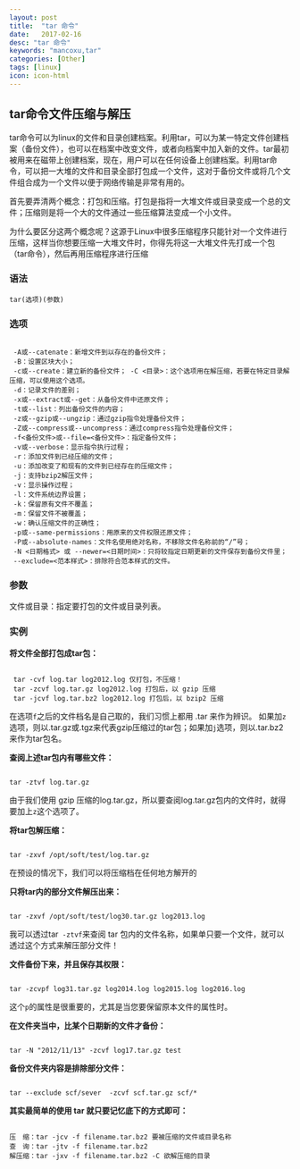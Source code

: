 ```yaml
---
layout: post
title:  "tar 命令"
date:   2017-02-16
desc: "tar 命令"
keywords: "mancoxu,tar"
categories: [Other]
tags: [linux]
icon: icon-html
---
```


## tar命令文件压缩与解压


tar命令可以为linux的文件和目录创建档案。利用tar，可以为某一特定文件创建档案（备份文件），也可以在档案中改变文件，或者向档案中加入新的文件。tar最初被用来在磁带上创建档案，现在，用户可以在任何设备上创建档案。利用tar命令，可以把一大堆的文件和目录全部打包成一个文件，这对于备份文件或将几个文件组合成为一个文件以便于网络传输是非常有用的。


首先要弄清两个概念：打包和压缩。打包是指将一大堆文件或目录变成一个总的文件；压缩则是将一个大的文件通过一些压缩算法变成一个小文件。


为什么要区分这两个概念呢？这源于Linux中很多压缩程序只能针对一个文件进行压缩，这样当你想要压缩一大堆文件时，你得先将这一大堆文件先打成一个包（tar命令），然后再用压缩程序进行压缩

### 语法

`tar(选项)(参数)`

### 选项

```git

 -A或--catenate：新增文件到以存在的备份文件；
 -B：设置区块大小； 
 -c或--create：建立新的备份文件； -C <目录>：这个选项用在解压缩，若要在特定目录解压缩，可以使用这个选项。 
 -d：记录文件的差别； 
 -x或--extract或--get：从备份文件中还原文件； 
 -t或--list：列出备份文件的内容； 
 -z或--gzip或--ungzip：通过gzip指令处理备份文件； 
 -Z或--compress或--uncompress：通过compress指令处理备份文件； 
 -f<备份文件>或--file=<备份文件>：指定备份文件； 
 -v或--verbose：显示指令执行过程； 
 -r：添加文件到已经压缩的文件； 
 -u：添加改变了和现有的文件到已经存在的压缩文件； 
 -j：支持bzip2解压文件； 
 -v：显示操作过程； 
 -l：文件系统边界设置； 
 -k：保留原有文件不覆盖； 
 -m：保留文件不被覆盖； 
 -w：确认压缩文件的正确性； 
 -p或--same-permissions：用原来的文件权限还原文件； 
 -P或--absolute-names：文件名使用绝对名称，不移除文件名称前的“/”号； 
 -N <日期格式> 或 --newer=<日期时间>：只将较指定日期更新的文件保存到备份文件里；
 --exclude=<范本样式>：排除符合范本样式的文件。

```

### 参数

文件或目录：指定要打包的文件或目录列表。

### 实例 

**将文件全部打包成tar包：**

```git

 tar -cvf log.tar log2012.log 仅打包，不压缩！ 
 tar -zcvf log.tar.gz log2012.log 打包后，以 gzip 压缩 
 tar -jcvf log.tar.bz2 log2012.log 打包后，以 bzip2 压缩 

```

在选项`f`之后的文件档名是自己取的，我们习惯上都用 .tar 来作为辨识。 如果加`z`选项，则以.tar.gz或.tgz来代表gzip压缩过的tar包；如果加`j`选项，则以.tar.bz2来作为tar包名。

**查阅上述tar包内有哪些文件：**

```git

tar -ztvf log.tar.gz

```

由于我们使用 gzip 压缩的log.tar.gz，所以要查阅log.tar.gz包内的文件时，就得要加上`z`这个选项了。


**将tar包解压缩：**

```git

tar -zxvf /opt/soft/test/log.tar.gz

```

在预设的情况下，我们可以将压缩档在任何地方解开的

**只将tar内的部分文件解压出来：**

```git

tar -zxvf /opt/soft/test/log30.tar.gz log2013.log

```

我可以透过tar` -ztvf`来查阅 tar 包内的文件名称，如果单只要一个文件，就可以透过这个方式来解压部分文件！


**文件备份下来，并且保存其权限：**

```git

tar -zcvpf log31.tar.gz log2014.log log2015.log log2016.log

```

这个`p`的属性是很重要的，尤其是当您要保留原本文件的属性时。

**在文件夹当中，比某个日期新的文件才备份：**

```git

tar -N "2012/11/13" -zcvf log17.tar.gz test

```

**备份文件夹内容是排除部分文件：**

```git

tar --exclude scf/sever  -zcvf scf.tar.gz scf/*

```

**其实最简单的使用 tar 就只要记忆底下的方式即可：**


```git

压　缩：tar -jcv -f filename.tar.bz2 要被压缩的文件或目录名称
查　询：tar -jtv -f filename.tar.bz2
解压缩：tar -jxv -f filename.tar.bz2 -C 欲解压缩的目录

```